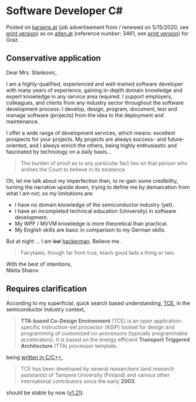 # Software Developer C#

Posted on [karierre.at](https://www.karriere.at/jobs/5662416) (job advertisement from / renewed on 5/15/2020, see [print version](media/karriere.at.pdf)) as on [alten.at](https://www.alten.at/en/career/jobs/3461-software-developer-c--.net-oracle-semiconductor-bst/) (reference number: 3461, see [print version](media/alten.at.pdf)) for Graz.

## Conservative application

Dear Mrs. Stankovic,

I am a highly-qualified, experienced and well-trained software developer with many years of experience, gaining in-depth domain knowledge and expert knowledge in any service area required. I support employers, colleagues, and clients from any industry sector throughout the software development process: I develop, design, program, document, test and manage software (projects) from the idea to the deployment and maintenance.

I offer a wide range of development services, which means: excellent prospects for your projects. My projects are always success- and future-oriented, and I always enrich the others, being highly enthusiastic and fascinated by technology on a daily basis…

> The burden of proof as to any particular fact lies on that person who wishes the Court to believe in its existence.

Oh, let me talk about my imperfection then, to re-gain some credibility, turning the narrative upside down, trying to define me by demarcation from what I am not; so my limitations are:

- I have no domain knowledge of the semiconductor industry (yet).
- I have an incompleted technical education (University) in software development.
- My WPF / MVVM knowledge is more theoretical than practical.
- My English skills are basic in comparison to my German skills.

But at night … I am ~~bat~~ [hackerman](https://youtu.be/KEkrWRHCDQU?t=134). Believe me.

> Fairytales, though far from true, teach good lads a thing or two.

With the best of intentions,  
Nikita Sharov

## Requires clarification

According to my superficial, quick search based understanding, [TCE](https://github.com/cpc/tce), in the semiconductor industry context,

> **TTA-based Co-Design Environment** (TCE) is an open application-specific instruction-set processor (ASIP) toolset for design and programming of customized co-processors (typically programmable accelerators). It is based on the energy efficient **Transport Triggered Architecture** (TTA) processor template.

being [written in C/C++](https://github.com/search?q=repo%3Acpc%2Ftce+language%3AC&type=Code),

> TCE has been developed by several researchers (and research assistants) of Tampere University (Finland) and various other international contributors since the early **2003**.

should be stable by now ([v1.21](https://github.com/cpc/tce/blob/master/tce/CHANGES)).

